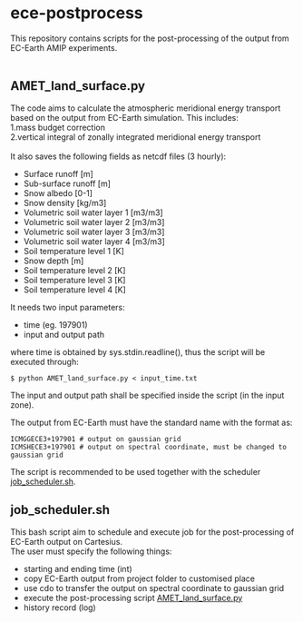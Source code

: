# ece-postprocess
This repository contains scripts for the post-processing of the output from EC-Earth AMIP experiments.
<br />
<br />
## AMET_land_surface.py
The code aims to calculate the atmospheric meridional energy transport based on the output from EC-Earth simulation. This includes: <br />
1.mass budget correction <br />
2.vertical integral of zonally integrated meridional energy transport <br />
<br />
It also saves the following fields as netcdf files (3 hourly): <br />
* Surface runoff                        [m] <br />
* Sub-surface runoff                    [m] <br />
* Snow albedo                           [0-1] <br />
* Snow density                          [kg/m3] <br />
* Volumetric soil water layer 1         [m3/m3] <br />
* Volumetric soil water layer 2         [m3/m3] <br />
* Volumetric soil water layer 3         [m3/m3] <br />
* Volumetric soil water layer 4         [m3/m3] <br />
* Soil temperature level 1              [K] <br />
* Snow depth                            [m] <br />
* Soil temperature level 2              [K] <br />
* Soil temperature level 3              [K] <br />
* Soil temperature level 4              [K] <br />

It needs two input parameters:<br />
* time (eg. 197901)<br />
* input and output path<br />

where time is obtained by sys.stdin.readline(), thus the script will be executed through: <br />
```
$ python AMET_land_surface.py < input_time.txt
```
The input and output path shall be specified inside the script (in the input zone). <br />

The output from EC-Earth must have the standard name with the format as:
```
ICMGGECE3+197901 # output on gaussian grid
ICMSHECE3+197901 # output on spectral coordinate, must be changed to gaussian grid
```
The script is recommended to be used together with the scheduler [job_scheduler.sh](https://github.com/blue-action/ece-postprocess/blob/master/job_scheduler.sh).

## job_scheduler.sh
This bash script aim to schedule and execute job for the post-processing of EC-Earth output on Cartesius.<br />
The user must specify the following things:
* starting and ending time (int)
* copy EC-Earth output from project folder to customised place
* use cdo to transfer the output on spectral coordinate to gaussian grid
* execute the post-processing script [AMET_land_surface.py](https://github.com/geek-yang/ece-postprocess/blob/master/AMET_land_surface.py)
* history record (log)
